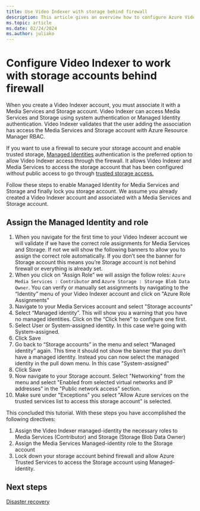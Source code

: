 ```yaml
---
title: Use Video Indexer with storage behind firewall
description: This article gives an overview how to configure Azure Video Indexer to use storage behind firewall.
ms.topic: article
ms.date: 02/24/2024
ms.author: juliako
---
```


# Configure Video Indexer to work with storage accounts behind firewall
When you create a Video Indexer account, you must associate it with a Media Services and Storage account. Video Indexer can access Media Services and Storage using system authentication or Managed Identity authentication. Video Indexer validates that the user adding the association has access the Media Services and Storage account with Azure Resource Manager RBAC.

If you want to use a firewall to secure your storage account and enable trusted storage, [Managed Identities](https://learn.microsoft.com/azure/media-services/latest/concept-managed-identities) authentication is the preferred option to allow Video Indexer access through the firewall. It allows Video Indexer and Media Services to access the storage account that has been configured without public access to go through [trusted storage access.](https://learn.microsoft.com/azure/storage/common/storage-network-security?tabs=azure-portal#grant-access-to-trusted-azure-services)

Follow these steps to enable Managed Identity for Media Services and Storage and finally lock you storage account. We assume you already created a Video Indexer account and associated with a Media Services and Storage account.

## Assign the Managed Identity and role
1. When you navigate for the first time to your Video Indexer account we will validate if we have the correct role assignments for Media Services and Storage. If not we will show the following banners to allow you to assign the correct role automatically. If you don’t see the banner for Storage account this means you’re Storage account is not behind firewall or everything is already set.
1. When you click on “Assign Role” we will assign the follow roles: `Azure Media Services : Contributor` and `Azure Storage : Storage Blob Data Owner`. You can verify or manually set assignments by navigating to the “Identity” menu of your Video Indexer account and click on "Azure Role Assignments"
1. Navigate to your Media Services account and select "Storage accounts"
1. Select “Managed identity”. This will show you a warning that you have no managed identities. Click on the “Click here” to configure one first.
1. Select User or System-assigned identity. In this case we’re going with System-assigned.
1. Click Save
1. Go back to “Storage accounts” in the menu and select “Managed identity” again. This time it should not show the banner that you don’t have a managed identity. Instead you can now select the managed identity in the pull down menu. In this case "System-assigned"
1. Click Save
1. Now navigate to your Storage account. Select "Networking" from the menu and select "Enabled from selected virtual networks and IP addresses" in the "Public network access" section.
1. Make sure under "Exceptions" you select "Allow Azure services on the trusted services list to access this storage account" is selected.


This concluded this tutorial. With these steps you have accomplished the following directives:
1. Assign the Video Indexer managed-identity the necessary roles to Media Services (Contributor) and Storage (Storage Blob Data Owner)
1. Assign the Media Services Managed-identity role to the Storage account
1. Lock down your storage account behind firewall and allow Azure Trusted Services to access the Storage account using Managed-identity. 

## Next steps

[Disaster recovery](video-indexer-disaster-recovery.md)
